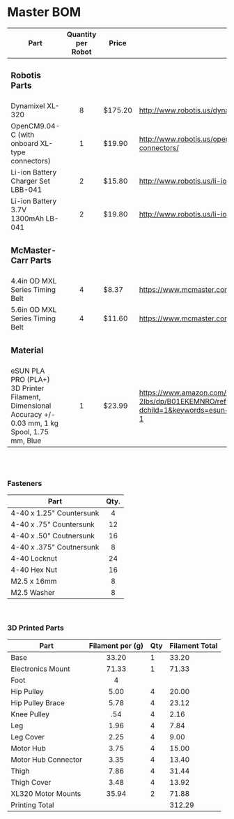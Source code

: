 <h1>Master BOM</h1>

| Part              | Quantity per Robot        |  Price                   | Link
| ----------------- | :-----------------------: |------------------------- | -------------- |
| <h3>Robotis Parts</h3> | | |
| Dynamixel XL-320  | 8 | $175.20 | http://www.robotis.us/dynamixel-xl-320/ |
| OpenCM9.04-C (with onboard XL-type connectors) | 1 | $19.90 | http://www.robotis.us/opencm9-04-c-with-onboard-xl-type-connectors/ |
| Li-ion Battery Charger Set LBB-041 | 2 | $15.80 | http://www.robotis.us/li-ion-battery-charger-set-lbb-041/ |
| Li-ion Battery 3.7V 1300mAh LB-041 | 2 | $19.80 | http://www.robotis.us/li-ion-battery-3-7v-1300mah-lb-041/ |
| <h3>McMaster-Carr Parts</h3> | | |
| 4.4in OD MXL Series Timing Belt  | 4 | $8.37 | https://www.mcmaster.com/7887K13/ |
| 5.6in OD MXL Series Timing Belt  | 4 | $11.60 | https://www.mcmaster.com/7887K15/ |
| <h3>Material</h3> | | |
| eSUN PLA PRO (PLA+) 3D Printer Filament, Dimensional Accuracy +/- 0.03 mm, 1 kg Spool, 1.75 mm, Blue | 1 | $23.99 | https://www.amazon.com/eSUN-1-75mm-Printer-Filament-2-2lbs/dp/B01EKEMNRO/ref=sr_1_1?dchild=1&keywords=esun+blue&qid=1599165167&s=industrial&sr=1-1 |


<br/>
<br/>


<h3>Fasteners</h3>

| Part | Qty. |
| ----------------- | :-----------------------: |
| 4-40 x 1.25" Countersunk | 4 |
| 4-40 x .75" Countersunk | 12 |
| 4-40 x .50" Coutnersunk | 16 |
| 4-40 x .375" Coutnersunk | 8 |
| 4-40 Locknut | 24 |
| 4-40 Hex Nut | 16 |
| M2.5 x 16mm | 8 |
| M2.5 Washer | 8 |
<br/>

<h3>3D Printed Parts</h3>

| Part | Filament per (g) | Qty | Filament Total |
| ----------------- | :-----------------------: |------------------------- | -------------- |
| Base | 33.20 | 1 | 33.20 |
| Electronics Mount | 71.33 | 1 | 71.33 |
| Foot | 4 | | |
| Hip Pulley | 5.00 | 4 | 20.00 |
| Hip Pulley Brace | 5.78 | 4 | 23.12 |
| Knee Pulley | .54 | 4 | 2.16 |
| Leg | 1.96 | 4 | 7.84 |
| Leg Cover | 2.25 | 4 | 9.00 |
| Motor Hub | 3.75 | 4 | 15.00 |
| Motor Hub Connector | 3.35 | 4 | 13.40 |
| Thigh | 7.86 | 4 | 31.44 |
| Thigh Cover | 3.48 | 4 | 13.92 |
| XL320 Motor Mounts | 35.94 | 2 | 71.88 |
| Printing Total | | | 312.29 |
